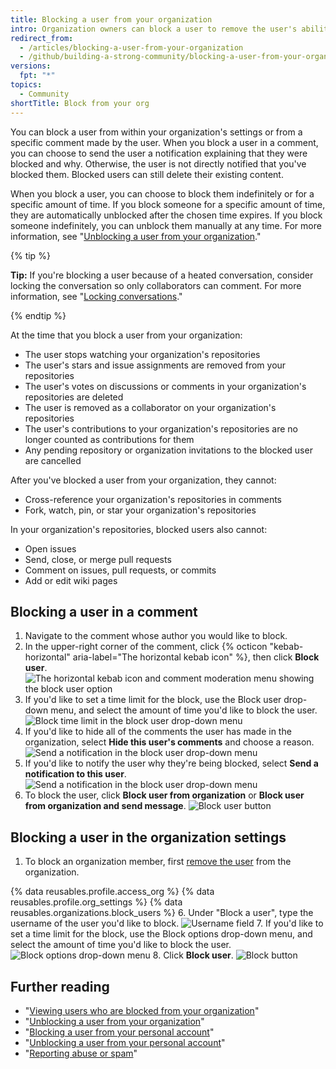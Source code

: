 ```yaml
---
title: Blocking a user from your organization
intro: Organization owners can block a user to remove the user's ability to collaborate in the organization's repositories.
redirect_from:
  - /articles/blocking-a-user-from-your-organization
  - /github/building-a-strong-community/blocking-a-user-from-your-organization
versions:
  fpt: "*"
topics:
  - Community
shortTitle: Block from your org
---
```


You can block a user from within your organization's settings or from a specific comment made by the user. When you block a user in a comment, you can choose to send the user a notification explaining that they were blocked and why. Otherwise, the user is not directly notified that you've blocked them. Blocked users can still delete their existing content.

When you block a user, you can choose to block them indefinitely or for a specific amount of time. If you block someone for a specific amount of time, they are automatically unblocked after the chosen time expires. If you block someone indefinitely, you can unblock them manually at any time. For more information, see "[Unblocking a user from your organization](/communities/maintaining-your-safety-on-github/unblocking-a-user-from-your-organization)."

{% tip %}

**Tip:** If you're blocking a user because of a heated conversation, consider locking the conversation so only collaborators can comment. For more information, see "[Locking conversations](/communities/moderating-comments-and-conversations/locking-conversations)."

{% endtip %}

At the time that you block a user from your organization:

- The user stops watching your organization's repositories
- The user's stars and issue assignments are removed from your repositories
- The user's votes on discussions or comments in your organization's repositories are deleted
- The user is removed as a collaborator on your organization's repositories
- The user's contributions to your organization's repositories are no longer counted as contributions for them
- Any pending repository or organization invitations to the blocked user are cancelled

After you've blocked a user from your organization, they cannot:

- Cross-reference your organization's repositories in comments
- Fork, watch, pin, or star your organization's repositories

In your organization's repositories, blocked users also cannot:

- Open issues
- Send, close, or merge pull requests
- Comment on issues, pull requests, or commits
- Add or edit wiki pages

## Blocking a user in a comment

1. Navigate to the comment whose author you would like to block.
2. In the upper-right corner of the comment, click {% octicon "kebab-horizontal" aria-label="The horizontal kebab icon" %}, then click **Block user**.
   ![The horizontal kebab icon and comment moderation menu showing the block user option](/assets/images/help/repository/comment-menu-block-user.png)
3. If you'd like to set a time limit for the block, use the Block user drop-down menu, and select the amount of time you'd like to block the user.
   ![Block time limit in the block user drop-down menu](/assets/images/help/organizations/org-block-options-menu-from-comment.png)
4. If you'd like to hide all of the comments the user has made in the organization, select **Hide this user's comments** and choose a reason.
   ![Send a notification in the block user drop-down menu](/assets/images/help/organizations/org-block-options-menu-hide-user-comments.png)
5. If you'd like to notify the user why they're being blocked, select **Send a notification to this user**.
   ![Send a notification in the block user drop-down menu](/assets/images/help/organizations/org-block-options-menu-send-notification.png)
6. To block the user, click **Block user from organization** or **Block user from organization and send message**.
   ![Block user button](/assets/images/help/organizations/org-block-user-button-in-comment.png)

## Blocking a user in the organization settings

1. To block an organization member, first [remove the user](/articles/removing-a-member-from-your-organization) from the organization.

{% data reusables.profile.access_org %}
{% data reusables.profile.org_settings %}
{% data reusables.organizations.block_users %} 6. Under "Block a user", type the username of the user you'd like to block.
![Username field](/assets/images/help/organizations/org-block-username-field.png) 7. If you'd like to set a time limit for the block, use the Block options drop-down menu, and select the amount of time you'd like to block the user.
![Block options drop-down menu](/assets/images/help/organizations/org-block-options-menu.png) 8. Click **Block user**.
![Block button](/assets/images/help/organizations/org-block-user-button.png)

## Further reading

- "[Viewing users who are blocked from your organization](/communities/maintaining-your-safety-on-github/viewing-users-who-are-blocked-from-your-organization)"
- "[Unblocking a user from your organization](/communities/maintaining-your-safety-on-github/unblocking-a-user-from-your-organization)"
- "[Blocking a user from your personal account](/communities/maintaining-your-safety-on-github/blocking-a-user-from-your-personal-account)"
- "[Unblocking a user from your personal account](/communities/maintaining-your-safety-on-github/unblocking-a-user-from-your-personal-account)"
- "[Reporting abuse or spam](/communities/maintaining-your-safety-on-github/reporting-abuse-or-spam)"
